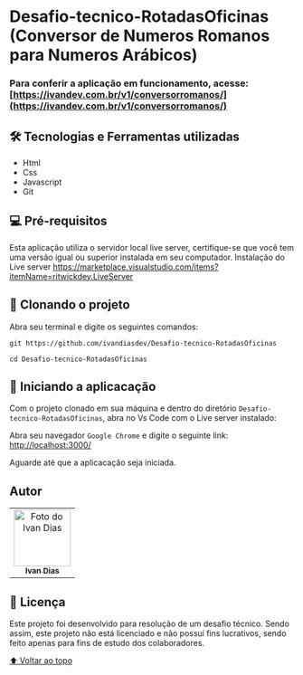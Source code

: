 # Desafio-tecnico-RotadasOficinas<br> (Conversor de Numeros Romanos para Numeros Arábicos)

### Para conferir a aplicação em funcionamento, acesse: [https://ivandev.com.br/v1/conversorromanos/](https://ivandev.com.br/v1/conversorromanos/)

## 🛠️ Tecnologias e Ferramentas utilizadas

* Html
* Css
* Javascript
* Git

## 💻 Pré-requisitos

Esta aplicação utiliza o servidor local live server, certifique-se que você tem uma versão igual ou superior instalada em seu computador.
Instalação do Live server https://marketplace.visualstudio.com/items?itemName=ritwickdey.LiveServer
## 🚀 Clonando o projeto

Abra seu terminal e digite os seguintes comandos:
```
git https://github.com/ivandiasdev/Desafio-tecnico-RotadasOficinas

cd Desafio-tecnico-RotadasOficinas
```
## 🚀 Iniciando a aplicacação
Com o projeto clonado em sua máquina e dentro do diretório `Desafio-tecnico-RotadasOficinas`, abra no Vs Code com o Live server instalado:

Abra seu navegador `Google Chrome` e digite o seguinte link:
[http://localhost:3000/](http://localhost:3000/)

Aguarde até que a aplicacação seja iniciada.

## Autor

<table>
  <tr>
    <td align="center">
      <a href="https://www.linkedin.com/in/ivandevv/" target="_blank" rel="noopener noreferrer">
       <img src="https://media.licdn.com/dms/image/D4D03AQFFB74PYukBig/profile-displayphoto-shrink_200_200/0/1667316754223?e=1691625600&v=beta&t=S_OxlczME6lxlqDYN_pYhLbhr9DgYYFxej4V1mktsww" width="100px;" alt="Foto do Ivan Dias"/><br>
        <sub>
          <b>Ivan Dias</b>
        </sub>
      </a>
    </td>
  </tr>
</table>

## 📝 Licença

Este projeto foi desenvolvido para resolução de um desafio técnico. Sendo assim, este projeto não está licenciado e não possui fins lucrativos, sendo feito apenas para fins de estudo dos colaboradores.

[⬆ Voltar ao topo](#Habitue)<br>
